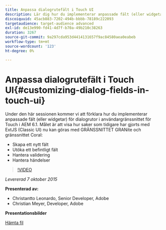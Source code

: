 ```yaml
---
title: Anpassa dialogrutefält i Touch UI
description: Lär dig hur du implementerar anpassade fält (eller widgetar) för dialogrutor för Touch-användargränssnittet i AEM 6.1. Upptäck hur saker som tidigare har gjorts med ExtJS (Classic UI) nu kan göras med GRÄNSSNITTET Granite och gränssnittet Coral.
discoiquuid: 45acb883-7202-494b-bbbb-78189c222093
targetaudience: target-audience advanced
exl-id: de13e990-fd41-4d7f-b70a-49b210c38263
duration: 3267
source-git-commit: 9a297cda953d4414131657f9ac84580aea0eabeb
workflow-type: tm+mt
source-wordcount: '123'
ht-degree: 0%

---
```


# Anpassa dialogrutefält i Touch UI{#customizing-dialog-fields-in-touch-ui}

Under den här sessionen kommer vi att förklara hur du implementerar anpassade fält (eller widgetar) för dialogrutor i användargränssnittet för Touch i AEM 6.1. Målet är att visa hur saker som tidigare har gjorts med ExtJS (Classic UI) nu kan göras med GRÄNSSNITTET GRANite och gränssnittet Coral:

* Skapa ett nytt fält
* Utöka ett befintligt fält
* Hantera validering
* Hantera händelser

>[!VIDEO](https://video.tv.adobe.com/v/19373/?quality=9)

*Levererad 7 oktober 2015*

**Presenterad av:**

* Christantto Leonardo, Senior Developer, Adobe
* Christian Meyer, Developer, Adobe

**Presentationsbilder**

[Hämta fil](assets/aem-gems-customizing-touch-ui-dialog-fields.pdf)
<!--
[Get back to the Overview](https://helpx.adobe.com/se/experience-manager/kt/eseminars/gems/aem-index.html)
-->
